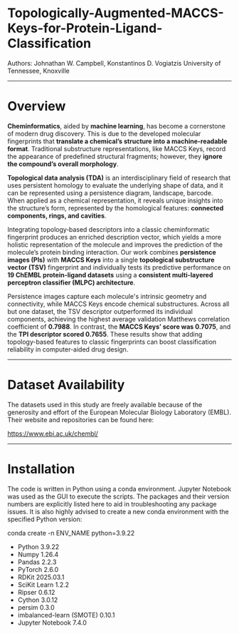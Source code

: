 # **Topologically-Augmented-MACCS-Keys-for-Protein-Ligand-Classification**

Authors: Johnathan W. Campbell, Konstantinos D. Vogiatzis
University of Tennessee, Knoxville

---


# **Overview**


**Cheminformatics**, aided by **machine learning**, has become a cornerstone of modern drug discovery. This is due to the developed molecular fingerprints that **translate a chemical’s structure into a machine-readable format**. Traditional substructure representations, like MACCS Keys, record the appearance of predefined structural fragments; however, they **ignore the compound’s overall morphology**. 
  
**Topological data analysis (TDA)** is an interdisciplinary field of research that uses persistent homology to evaluate the underlying shape of data, and it can be represented using a persistence diagram, landscape, barcode. When applied as a chemical representation, it reveals unique insights into the structure’s form, represented by the homological features: **connected components, rings, and cavities**. 
  
Integrating topology‐based descriptors into a classic cheminformatic fingerprint produces an enriched description vector, which yields a more holistic representation of the molecule and improves the prediction of the molecule’s protein binding interaction. Our work combines **persistence images (PIs)** with **MACCS Keys** into a single **topological substructure vector (TSV)** fingerprint and individually tests its predictive performance on **19 ChEMBL protein-ligand datasets** using a **consistent multi-layered perceptron classifier (MLPC) architecture**. 
  
Persistence images capture each molecule's intrinsic geometry and connectivity, while MACCS Keys encode chemical substructures. Across all but one dataset, the TSV descriptor outperformed its individual components, achieving the highest average validation Matthews correlation coefficient of **0.7988**. In contrast, the **MACCS Keys’ score was 0.7075**, and the **TPI descriptor scored 0.7655**. These results show that adding topology-based features to classic fingerprints can boost classification reliability in computer-aided drug design.


---


# **Dataset Availability**
The datasets used in this study are freely available because of the generosity and effort of the European Molecular Biology Laboratory (EMBL). Their website and repositories can be found here:

https://www.ebi.ac.uk/chembl/


---
# **Installation**


The code is written in Python using a conda environment. Jupyter Notebook was used as the GUI to execute the scripts. The packages and their version numbers are explicitly listed here to aid in troubleshooting any package issues. It is also highly advised to create a new conda environment with the specified Python version:


conda create -n ENV_NAME python=3.9.22


- Python 3.9.22
- Numpy 1.26.4
- Pandas 2.2.3
- PyTorch 2.6.0
- RDKit 2025.03.1
- SciKit Learn 1.2.2
- Ripser 0.6.12
- Cython 3.0.12
- persim 0.3.0
- imbalanced-learn (SMOTE) 0.10.1
- Jupyter Notebook 7.4.0
  

